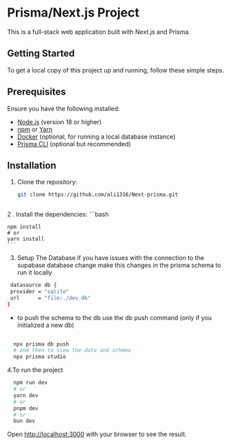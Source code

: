 
# Prisma/Next.js Project

This is a full-stack web application built with Next.js and Prisma.


## Getting Started

To get a local copy of this project up and running, follow these simple steps.

## Prerequisites

Ensure you have the following installed:

- [Node.js](https://nodejs.org/) (version 18 or higher)
- [npm](https://www.npmjs.com/) or [Yarn](https://yarnpkg.com/)
- [Docker](https://www.docker.com/) (optional, for running a local database instance)
- [Prisma CLI](https://www.prisma.io/docs/getting-started/quickstart) (optional but recommended)

## Installation

1. Clone the repository:

   ```bash
   git clone https://github.com/ali1316/Next-prisma.git
  
2 . Install the dependencies:
    ```bash
    
    npm install
    # or
    yarn install
    ```

3. Setup The Database
   if you have issues with the connection to the supabase database change make this changes in the prisma schema to run it locally 
 ```bash 
  datasource db {
  provider = "sqlite"
  url      = "file:./dev.db"
 }
 ```
-  to push the schema to the db use the db push command (only if you initialized a new db)
 ```bash
  
   npx prisma db push
   # and then to view the data and schema
   npx prisma studio
```

4.To run the project


```bash
  npm run dev
  # or
  yarn dev
  # or
  pnpm dev
  # or
  bun dev
 ```

Open [http://localhost:3000](http://localhost:3000) with your browser to see the result.



